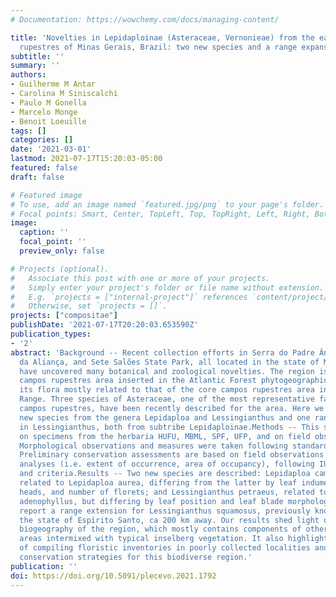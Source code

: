 ```yaml
---
# Documentation: https://wowchemy.com/docs/managing-content/

title: 'Novelties in Lepidaploinae (Asteraceae, Vernonieae) from the easternmost campos
  rupestres of Minas Gerais, Brazil: two new species and a range expansion'
subtitle: ''
summary: ''
authors:
- Guilherme M Antar
- Carolina M Siniscalchi
- Paulo M Gonella
- Marcelo Monge
- Benoit Loeuille
tags: []
categories: []
date: '2021-03-01'
lastmod: 2021-07-17T15:20:03-05:00
featured: false
draft: false

# Featured image
# To use, add an image named `featured.jpg/png` to your page's folder.
# Focal points: Smart, Center, TopLeft, Top, TopRight, Left, Right, BottomLeft, Bottom, BottomRight.
image:
  caption: ''
  focal_point: ''
  preview_only: false

# Projects (optional).
#   Associate this post with one or more of your projects.
#   Simply enter your project's folder or file name without extension.
#   E.g. `projects = ["internal-project"]` references `content/project/deep-learning/index.md`.
#   Otherwise, set `projects = []`.
projects: ["compositae"]
publishDate: '2021-07-17T20:20:03.653590Z'
publication_types:
- '2'
abstract: 'Background -- Recent collection efforts in Serra do Padre Ângelo, Pico
  da Aliança, and Sete Salões State Park, all located in the state of Minas Gerais,
  have uncovered many botanical and zoological novelties. The region is an outlying
  campos rupestres area inserted in the Atlantic Forest phytogeographic domain, with
  its flora mostly related to that of the core campos rupestres area in the Espinhaço
  Range. Three species of Asteraceae, one of the most representative families in the
  campos rupestres, have been recently described for the area. Here we report two
  new species from the genera Lepidaploa and Lessingianthus and one range extension
  in Lessingianthus, both from subtribe Lepidaploinae.Methods -- This study was based
  on specimens from the herbaria HUFU, MBML, SPF, UFP, and on field observations.
  Morphological observations and measures were taken following standard practices.
  Preliminary conservation assessments are based on field observations and spatial
  analyses (i.e. extent of occurrence, area of occupancy), following IUCN guidelines
  and criteria.Results -- Two new species are described: Lepidaploa campirupestris,
  related to Lepidaploa aurea, differing from the latter by leaf indumentum, pedunculate
  heads, and number of florets; and Lessingianthus petraeus, related to Lessingianthus
  adenophyllus, but differing by leaf position and leaf blade morphology. We also
  report a range extension for Lessingianthus squamosus, previously known only for
  the state of Espı́rito Santo, ca 200 km away. Our results shed light on the interesting
  biogeography of the region, which mostly contains components of other campos rupestres
  areas intermixed with typical inselberg vegetation. It also highlights the importance
  of compiling floristic inventories in poorly collected localities and the need for
  conservation strategies for this biodiverse region.'
publication: ''
doi: https://doi.org/10.5091/plecevo.2021.1792
---
```

